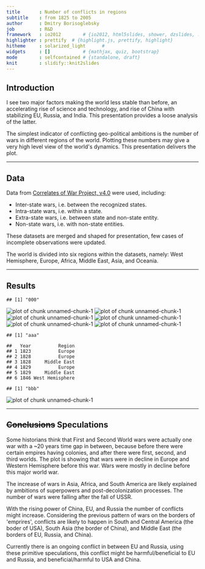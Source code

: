 ```yaml
---
title       : Number of conflicts in regions
subtitle    : from 1825 to 2005
author      : Dmitry Borisoglebsky
job         : R&D
framework   : io2012        # {io2012, html5slides, shower, dzslides, ...}
highlighter : prettify  # {highlight.js, prettify, highlight}
hitheme     : solarized_light      # 
widgets     : []            # {mathjax, quiz, bootstrap}
mode        : selfcontained # {standalone, draft}
knit        : slidify::knit2slides
---
```


## Introduction

I see two major factors making the world less stable than before, an accelerating rise of science and technology, and rise of China with stabilizing EU, Russia, and India. This presentation provides a loose analysis of the latter.

The simplest indicator of conflicting geo-political ambitions is the number of wars in different regions of the world. Plotting these numbers may give a very high level view of the world's dynamics. This presentation delivers the plot.

--- 

## Data

Data from <a href="http://www.correlatesofwar.org/COW2%20Data/WarData_NEW/WarList_NEW.html">Correlates of War Project, v4.0</a> were used, including:
- Inter-state wars, i.e. between the recognized states.
- Intra-state wars, i.e. within a state.
- Extra-state wars, i.e. between state and non-state entity.
- Non-state wars, i.e. with <span title="Previously, the Correlates of War (COW) Project has examined only wars that involved the government of a member of the interstate system (a state) in one form or another. The inclusion of non-state wars in the data presented here represents an attempt to broaden our understanding of war by including wars between or among non-state entities. Such entities include governments of other types of geopolitical units (GPUs), such as dependencies or non-state autonomous entities, that do not meet the criteria of system membership. They also might involve nonterritorial entities (NTEs) or non-state armed groups (NSAs) that have no defined territorial base.">non-state entities.</span>

These datasets are merged and shaped for presentation, few cases of incomplete observations were updated.

The world is divided into six regions within the datasets, namely: West Hemisphere, Europe, Africa, Middle East, Asia, and Oceania.

--- 

## Results



```
## [1] "000"
```

![plot of chunk unnamed-chunk-1](figure/unnamed-chunk-11.png) ![plot of chunk unnamed-chunk-1](figure/unnamed-chunk-12.png) ![plot of chunk unnamed-chunk-1](figure/unnamed-chunk-13.png) ![plot of chunk unnamed-chunk-1](figure/unnamed-chunk-14.png) ![plot of chunk unnamed-chunk-1](figure/unnamed-chunk-15.png) ![plot of chunk unnamed-chunk-1](figure/unnamed-chunk-16.png) 

```
## [1] "aaa"
```

```
##   Year          Region
## 1 1823          Europe
## 2 1828          Europe
## 3 1828     Middle East
## 4 1829          Europe
## 5 1829     Middle East
## 6 1846 West Hemisphere
```

```
## [1] "bbb"
```

![plot of chunk unnamed-chunk-1](figure/unnamed-chunk-17.png) 

--- 

## <del>Conclusions</del> Speculations

Some historians think that First and Second World wars were actually one war with a ~20 years time gap in between, because before there were certain empires having colonies, and after there were first, second, and third worlds. The plot is showing that wars were in decline in Europe and Western Hemisphere before this war. Wars were mostly in decline before this major world war.

The increase of wars in Asia, Africa, and South America are likely explained by ambitions of superpowers and post-decolonization processes. The number of wars were falling after the fall of USSR.

With the rising power of China, EU, and Russia the number of conflicts might increase. Considering the previous pattern of wars on the borders of 'emprires', conflicts are likely to happen in South and Central America (the boder of USA), South Asia (the border of China), and Middle East (the borders of EU, Russia, and China).

Currently there is an ongoing conflict in between EU and Russia, using these primitive speculations, this conflict might be harmful/beneficial to EU and Russia, and beneficial/harmful to USA and China. 

